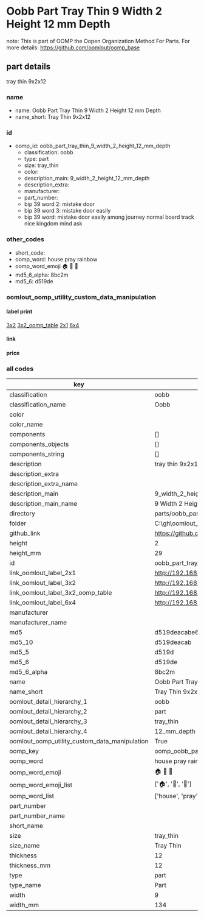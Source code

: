 # Oobb Part Tray Thin 9 Width 2 Height 12 mm Depth  

note: This is part of OOMP the Oopen Organization Method For Parts. For more details: https://github.com/oomlout/oomp_base

##  part details
  



tray thin 9x2x12



### name
* name: Oobb Part Tray Thin 9 Width 2 Height 12 mm Depth
* name_short: Tray Thin 9x2x12 
### id
* oomp_id: oobb_part_tray_thin_9_width_2_height_12_mm_depth
  * classification: oobb
  * type: part
  * size: tray_thin
  * color: 
  * description_main: 9_width_2_height_12_mm_depth
  * description_extra: 
  * manufacturer: 
  * part_number: 
  * bip 39 word 2: mistake door
  * bip 39 word 3: mistake door easily
  * bip 39 word: mistake door easily among journey normal board track nice kingdom mind ask

### other_codes
* short_code: 
* oomp_word: house pray rainbow
* oomp_word_emoji :house: :pray: :rainbow:
* md5_6_alpha: 8bc2m
* md5_6: d519de






### oomlout_oomp_utility_custom_data_manipulation
#### label print
[3x2](http://192.168.1.245:1112/?label=oomp%208bc2m)
[3x2_oomp_table](http://192.168.1.108:1112/?label=oomp%208bc2m)
[2x1](http://192.168.1.242:1112/?label=oomp%208bc2m)
[6x4](http://192.168.1.55:1112/?label=oomp%208bc2m)    

#### link

                              

#### price







### all codes 
| key | value |  
| --- | --- |  
| classification | oobb |  
| classification_name | Oobb |  
| color |  |  
| color_name |  |  
| components | [] |  
| components_objects | [] |  
| components_string | [] |  
| description | tray thin 9x2x12 |  
| description_extra |  |  
| description_extra_name |  |  
| description_main | 9_width_2_height_12_mm_depth |  
| description_main_name | 9 Width 2 Height 12 mm Depth |  
| directory | parts/oobb_part_tray_thin_9_width_2_height_12_mm_depth |  
| folder | C:\gh\oomlout_oobb_version_4_generated_parts\things\oobb_part_tray_thin_9_width_2_height_12_mm_depth |  
| github_link | https://github.com/oomlout/oomlout_oomp_part_src/tree/main/parts/oobb_part_tray_thin_9_width_2_height_12_mm_depth |  
| height | 2 |  
| height_mm | 29 |  
| id | oobb_part_tray_thin_9_width_2_height_12_mm_depth |  
| link_oomlout_label_2x1 | http://192.168.1.242:1112/?label=oomp%208bc2m |  
| link_oomlout_label_3x2 | http://192.168.1.245:1112/?label=oomp%208bc2m |  
| link_oomlout_label_3x2_oomp_table | http://192.168.1.108:1112/?label=oomp%208bc2m |  
| link_oomlout_label_6x4 | http://192.168.1.55:1112/?label=oomp%208bc2m |  
| manufacturer |  |  
| manufacturer_name |  |  
| md5 | d519deacabe6831658bc307e8b105c6f |  
| md5_10 | d519deacab |  
| md5_5 | d519d |  
| md5_6 | d519de |  
| md5_6_alpha | 8bc2m |  
| name | Oobb Part Tray Thin 9 Width 2 Height 12 mm Depth |  
| name_short | Tray Thin 9x2x12  |  
| oomlout_detail_hierarchy_1 | oobb |  
| oomlout_detail_hierarchy_2 | part |  
| oomlout_detail_hierarchy_3 | tray_thin |  
| oomlout_detail_hierarchy_4 | 12_mm_depth |  
| oomlout_oomp_utility_custom_data_manipulation | True |  
| oomp_key | oomp_oobb_part_tray_thin_9_width_2_height_12_mm_depth |  
| oomp_word | house pray rainbow |  
| oomp_word_emoji | :house: :pray: :rainbow: |  
| oomp_word_emoji_list | [':house:', ':pray:', ':rainbow:'] |  
| oomp_word_list | ['house', 'pray', 'rainbow'] |  
| part_number |  |  
| part_number_name |  |  
| short_name |  |  
| size | tray_thin |  
| size_name | Tray Thin |  
| thickness | 12 |  
| thickness_mm | 12 |  
| type | part |  
| type_name | Part |  
| width | 9 |  
| width_mm | 134 |  

